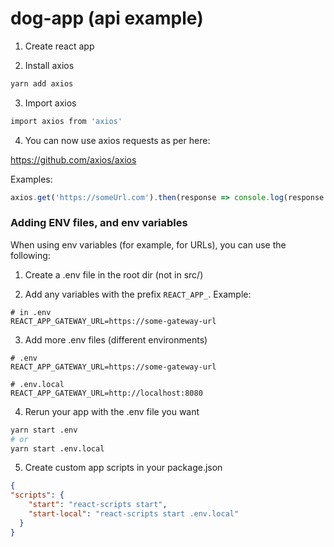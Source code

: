 # dog-app (api example)

1. Create react app

2. Install axios

```bash
yarn add axios
```

3. Import axios

```bash
import axios from 'axios'
```

4. You can now use axios requests as per here:

https://github.com/axios/axios

Examples:

```js
axios.get('https://someUrl.com').then(response => console.log(response.data))
```

### Adding ENV files, and env variables

When using env variables (for example, for URLs), you can use the following:

1. Create a .env file in the root dir (not in src/)

2. Add any variables with the prefix `REACT_APP_`. Example:

```
# in .env
REACT_APP_GATEWAY_URL=https://some-gateway-url
```

3. Add more .env files (different environments)

```
# .env
REACT_APP_GATEWAY_URL=https://some-gateway-url

# .env.local
REACT_APP_GATEWAY_URL=http://localhost:8080
```

4. Rerun your app with the .env file you want

```bash
yarn start .env
# or
yarn start .env.local
```

5. Create custom app scripts in your package.json

```json
{
"scripts": {
    "start": "react-scripts start",
    "start-local": "react-scripts start .env.local" 
  }
}
```
